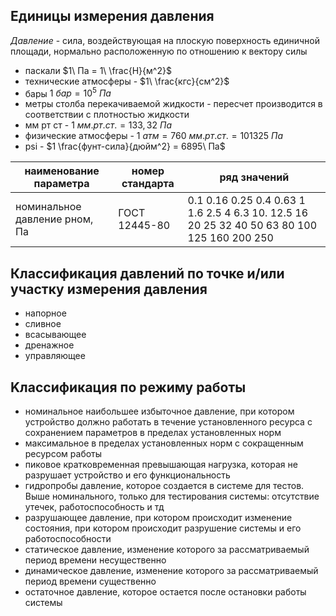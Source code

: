## Единицы измерения давления
*Давление* - сила, воздействующая на плоскую поверхность единичной площади, нормально расположенную по отношению к вектору силы
- паскали $1\ Па = 1\ \frac{Н}{м^2}$
- технические атмосферы - $1\ \frac{кгс}{см^2}$
- бары $1\ бар = 10^5\ Па$
- метры столба перекачиваемой жидкости - пересчет производится в соответствии с плотностью жидкости
- мм рт ст - $1\ мм.рт.ст. = 133,32\ Па$
- физические атмосферы -  $1\ атм= 760\ мм. рт. ст. = 101 325\ Па$
- psi - $1 \frac{фунт-сила}{дюйм^2} = 6895\ Па$

| наименование параметра        | номер стандарта | ряд значений                                                                                |
| ----------------------------- | --------------- | ------------------------------------------------------------------------------------------- |
| номинальное давление pном, Па | ГОСТ 12445-80   | 0.1 0.16 0.25 0.4 0.63 1 1.6 2.5 4 6.3 10. 12.5 16 20 25 32 40 50 63 80 100 125 160 200 250 |
## Классификация давлений по точке и/или участку измерения давления
- напорное
- сливное
- всасывающее
- дренажное
- управляющее
## Kлассификация по режиму работы
- номинальное
	  наибольшее избыточное давление, при котором устройство должно работать в течение установленного ресурса с сохранением параметров  в пределах установленных норм
- максимальное 
	 в пределах установленных норм с сокращенным ресурсом работы
- пиковое
	  кратковременная превышающая нагрузка, которая не разрушает устройство и его функциональность
- гидропробы
	  давление, которое создается в системе для тестов. Выше номинального, только для тестирования системы: отсутствие утечек, работоспособность и тд
- разрушающее
	давление, при котором происходит изменение состояния, при котором происходит разрушение системы и его работоспособности
- статическое
	  давление, изменение которого за рассматриваемый период времени несущественно
- динамическое
	  давление, изменение которого за рассматриваемый период времени существенно
- остаточное
	  давление, которое остается после остановки работы системы

